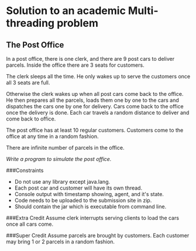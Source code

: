 # Solution to an academic Multi-threading problem

## The Post Office


In a post office, there is one clerk, and there are 9 post cars to deliver parcels. Inside the office there are 3 seats for customers.

The clerk sleeps all the time. He only wakes up to serve the customers once all 3 seats are full.

Otherwise the clerk wakes up when all post cars come back to the office. He then prepares all the parcels, loads them one by one to the cars and dispatches the cars one by one for delivery. Cars come back to the office once the delivery is done. Each car travels a random distance to deliver and come back to office.

The post office has at least 10 regular customers. Customers come to the office at any time in a random fashion.

There are infinite number of parcels in the office. 

*Write a program to simulate the post office.*

###Constraints
- Do not use any library except java.lang.
- Each post car and customer will have its own thread.
- Console output with timestamp showing, agent, and it's state. 
- Code needs to be uploaded to the submission site in zip.
- Should contain the jar which is executable from command line.  

###Extra Credit
Assume clerk interrupts serving clients to load the cars once all cars come.

###Super Credit
Assume parcels are brought by customers. Each customer may bring 1 or 2 parcels in a random fashion. 